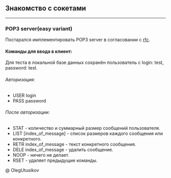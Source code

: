 ## Знакомство с сокетами

---

### POP3 server(easy variant)

Постарался имплементировать POP3 server в согласовании с [rfc][link].

#### Команды для ввода в клиент:

Для теста в локальной базе данных сохранён пользователь с login: test, password: test. 

###### Авторизация:
* USER login
* PASS password

###### После авторизации:
* STAT  - количество и суммарный размер сообщений пользователя.
* LIST [index_of_message] - список размеров каждого сообщения или конкретного.
* RETR index_of_message - текст конкретного сообщения.
* DELE index_of_message - удалить сообщение.
* NOOP - ничего не делает.
* RSET - удаляет предыдущие команды.

@ OlegUtusikov

[link]: https://rfc2.ru/1939.rfc